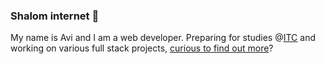 ### Shalom internet 👋
My name is Avi and I am a web developer. Preparing for studies @[ITC](https://www.itc.tech/ "ISRAEL TECH CHALLENGE") and working on various full stack projects, [curious to find out more](https://inspiringsource.github.io/ "Link 💬")?



<!--
**inspiringsource/inspiringsource** is a ✨ _special_ ✨ repository because its `README.md` (this file) appears on your GitHub profile.

Here are some ideas to get you started:

- 🔭 I’m currently working on ...
- 🌱 I’m currently learning ...
- 👯 I’m looking to collaborate on ...
- 🤔 I’m looking for help with ...
- 💬 Ask me about ...
- 📫 How to reach me: ...
- 😄 Pronouns: ...
- ⚡ Fun fact: ...
-->
